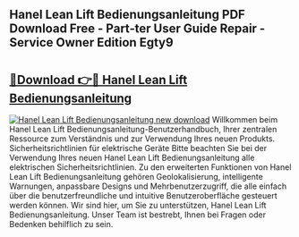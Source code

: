## Hanel Lean Lift Bedienungsanleitung PDF Download Free - Part-ter User Guide Repair - Service Owner Edition Egty9

# <h2><a href="http://df5fzi3.blite.top/?on=Hanel+Lean+Lift+Bedienungsanleitung">🔗Download 👉🔴 Hanel Lean Lift Bedienungsanleitung</a></h2>

[![Hanel Lean Lift Bedienungsanleitung new download](https://i.imgur.com/lujVjoI.png)](http://df5fzi3.blite.top/?on=Hanel+Lean+Lift+Bedienungsanleitung)
Willkommen beim Hanel Lean Lift Bedienungsanleitung-Benutzerhandbuch, Ihrer zentralen Ressource zum Verständnis und zur Verwendung Ihres neuen Produkts. Sicherheitsrichtlinien für elektrische Geräte Bitte beachten Sie bei der Verwendung Ihres neuen Hanel Lean Lift Bedienungsanleitung alle elektrischen Sicherheitsrichtlinien. Zu den erweiterten Funktionen von Hanel Lean Lift Bedienungsanleitung gehören Geolokalisierung, intelligente Warnungen, anpassbare Designs und Mehrbenutzerzugriff, die alle einfach über die benutzerfreundliche und intuitive Benutzeroberfläche gesteuert werden können. Wir sind hier, um Sie zu unterstützen, Hanel Lean Lift Bedienungsanleitung. Unser Team ist bestrebt, Ihnen bei Fragen oder Bedenken behilflich zu sein.
